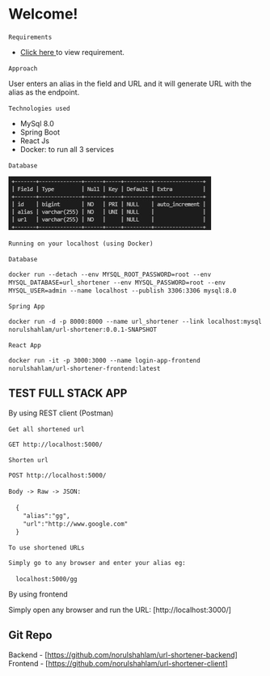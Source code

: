 # Welcome!

`Requirements`

- [Click here ](src/main/others/url-shortener.pdf) to view requirement.

`Approach`

User enters an alias in the field and URL and it will generate URL with the alias as the endpoint.

`Technologies used`

- MySql 8.0
- Spring Boot
- React Js
- Docker: to run all 3 services


`Database`

[![Image](src/main/others/database.JPG "Deploying Spring Boot Apps to AWS using Elastic Beanstalk")](src/main/others/database.JPG)

`Running on your localhost (using Docker)`

  `Database`

  	docker run --detach --env MYSQL_ROOT_PASSWORD=root --env MYSQL_DATABASE=url_shortener --env MYSQL_PASSWORD=root --env MYSQL_USER=admin --name localhost --publish 3306:3306 mysql:8.0

  `Spring App`

  	docker run -d -p 8000:8000 --name url_shortener --link localhost:mysql norulshahlam/url-shortener:0.0.1-SNAPSHOT

  `React App`

    docker run -it -p 3000:3000 --name login-app-frontend norulshahlam/url-shortener-frontend:latest

## TEST FULL STACK APP  

By using REST client (Postman)

  `Get all shortened url`

    GET http://localhost:5000/

  `Shorten url`

    POST http://localhost:5000/

    Body -> Raw -> JSON:

      { 
        "alias":"gg",
        "url":"http://www.google.com"
      }  
    
  `To use shortened URLs`

    Simply go to any browser and enter your alias eg:

      localhost:5000/gg

By using frontend

  Simply open any browser and run the URL: [http://localhost:3000/]

## Git Repo

Backend - [https://github.com/norulshahlam/url-shortener-backend]
Frontend - [https://github.com/norulshahlam/url-shortener-client]